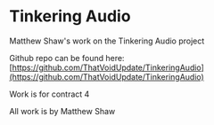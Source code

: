 # Tinkering Audio
Matthew Shaw's work on the Tinkering Audio project

Github repo can be found here: [https://github.com/ThatVoidUpdate/TinkeringAudio](https://github.com/ThatVoidUpdate/TinkeringAudio)

Work is for contract 4

All work is by Matthew Shaw